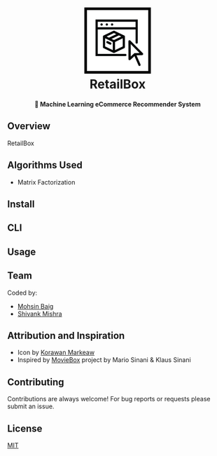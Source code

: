 <h1 align="center">
  <img src="media/rb-logo.png" width="30%"><br/>RetailBox
</h1>

<h4 align="center">
  🛒 Machine Learning eCommerce Recommender System
</h4>

## Overview

RetailBox 

## Algorithms Used

* Matrix Factorization


## Install



## CLI


## Usage


## Team

Coded by:

* [Mohsin Baig](https://github.com/moebg)
* [Shivank Mishra](https://github.com/shivankmishra)

## Attribution and Inspiration

* Icon by [Korawan Markeaw](https://thenounproject.com/korawan_m/)
* Inspired by [MovieBox](https://github.com/klauscfhq/moviebox) project by Mario Sinani & Klaus Sinani

## Contributing

Contributions are always welcome! For bug reports or requests please submit an issue.

## License

[MIT](https://github.com/moebg/retailbox/blob/master/LICENSE)